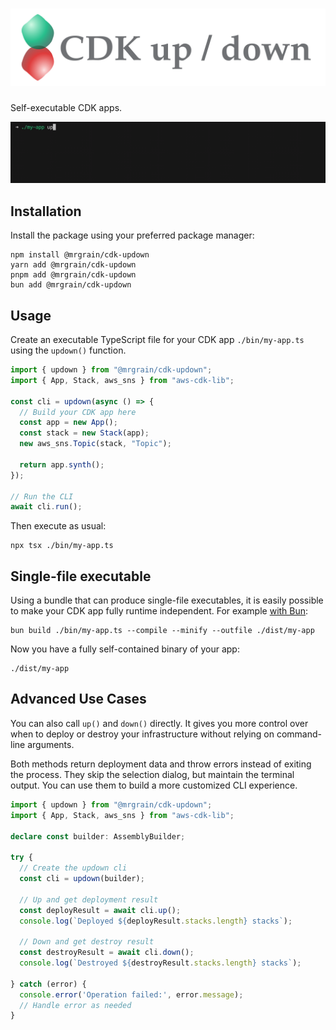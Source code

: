 # ![CDK up / down](./images/wordmark-dynamic.svg)

Self-executable CDK apps.

![Demo](./images/demo.gif)

## Installation

Install the package using your preferred package manager:

```console
npm install @mrgrain/cdk-updown
yarn add @mrgrain/cdk-updown
pnpm add @mrgrain/cdk-updown
bun add @mrgrain/cdk-updown
```

## Usage

Create an executable TypeScript file for your CDK app `./bin/my-app.ts` using the `updown()` function.

```typescript
import { updown } from "@mrgrain/cdk-updown";
import { App, Stack, aws_sns } from "aws-cdk-lib";

const cli = updown(async () => {
  // Build your CDK app here
  const app = new App();
  const stack = new Stack(app);
  new aws_sns.Topic(stack, "Topic");

  return app.synth();
});

// Run the CLI
await cli.run();
```

Then execute as usual:

```console
npx tsx ./bin/my-app.ts
```

## Single-file executable

Using a bundle that can produce single-file executables, it is easily possible to make your CDK app fully runtime independent.
For example [with Bun](https://bun.sh/docs/bundler/executables):

```console
bun build ./bin/my-app.ts --compile --minify --outfile ./dist/my-app
```

Now you have a fully self-contained binary of your app:

```console
./dist/my-app
```

## Advanced Use Cases

You can also call `up()` and `down()` directly.
It gives you more control over when to deploy or destroy your infrastructure without relying on command-line arguments.

Both methods return deployment data and throw errors instead of exiting the process.
They skip the selection dialog, but maintain the terminal output.
You can use them to build a more customized CLI experience.

```typescript
import { updown } from "@mrgrain/cdk-updown";
import { App, Stack, aws_sns } from "aws-cdk-lib";

declare const builder: AssemblyBuilder;

try {
  // Create the updown cli
  const cli = updown(builder);

  // Up and get deployment result
  const deployResult = await cli.up();
  console.log(`Deployed ${deployResult.stacks.length} stacks`);
  
  // Down and get destroy result
  const destroyResult = await cli.down();
  console.log(`Destroyed ${destroyResult.stacks.length} stacks`);

} catch (error) {
  console.error('Operation failed:', error.message);
  // Handle error as needed
}
```
